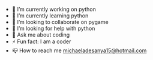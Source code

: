 
- 🔭 I’m currently working on python
- 🌱 I’m currently learning python
- 👯 I’m looking to collaborate on pygame
- 🤔 I’m looking for help with python
- 💬 Ask me about coding
- ⚡ Fun fact: I am a coder
- 📪 How to reach me michaeladesanya15@hotmail.com

